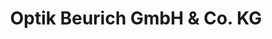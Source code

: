 ---
title: "Optik Beurich GmbH & Co. KG"
url: /rheine/optik-beurich-gmbh-und-co-kg/
shop: Optiker
---